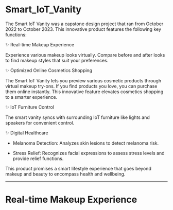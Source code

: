 # Smart_IoT_Vanity

The Smart IoT Vanity was a capstone design project that ran from October 2022 to October 2023. This innovative product features the following key functions:

✨ Real-time Makeup Experience

Experience various makeup looks virtually. Compare before and after looks to find makeup styles that suit your preferences.


✨ Optimized Online Cosmetics Shopping

The Smart IoT Vanity lets you preview various cosmetic products through virtual makeup try-ons. If you find products you love, you can purchase them online instantly. This innovative feature elevates cosmetics shopping to a smarter experience.


✨ IoT Furniture Control

The smart vanity syncs with surrounding IoT furniture like lights and speakers for convenient control.


✨ Digital Healthcare

- Melanoma Detection: Analyzes skin lesions to detect melanoma risk.
  
- Stress Relief: Recognizes facial expressions to assess stress levels and provide relief functions.
  
This product promises a smart lifestyle experience that goes beyond makeup and beauty to encompass health and wellbeing.

---

# Real-time Makeup Experience

